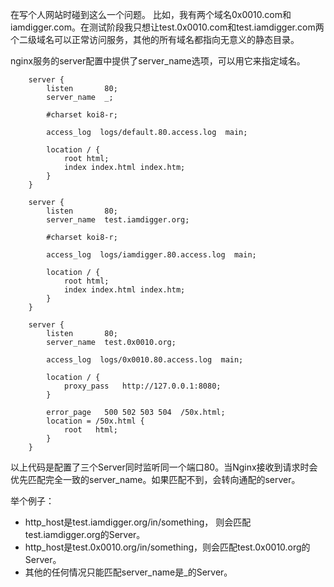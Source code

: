 在写个人网站时碰到这么一个问题。
比如，我有两个域名0x0010.com和iamdigger.com。在测试阶段我只想让test.0x0010.com和test.iamdigger.com两个二级域名可以正常访问服务，其他的所有域名都指向无意义的静态目录。

nginx服务的server配置中提供了server_name选项，可以用它来指定域名。
````shell
    server {
        listen       80;
        server_name  _;
    
        #charset koi8-r;
    
        access_log  logs/default.80.access.log  main;
    
        location / {
            root html;
            index index.html index.htm;
        }
    }

    server {
        listen       80;
        server_name  test.iamdigger.org;
    
        #charset koi8-r;
    
        access_log  logs/iamdigger.80.access.log  main;
    
        location / {
            root html;
            index index.html index.htm;
        }
    }

    server {
        listen       80;
        server_name  test.0x0010.org;
        
        access_log  logs/0x0010.80.access.log  main;

        location / {
            proxy_pass   http://127.0.0.1:8080;
        }

        error_page   500 502 503 504  /50x.html;
        location = /50x.html {
            root   html;
        }
    }
````
以上代码是配置了三个Server同时监听同一个端口80。当Nginx接收到请求时会优先匹配完全一致的server_name。如果匹配不到，会转向通配的server。

举个例子：
* http_host是test.iamdigger.org/in/something， 则会匹配test.iamdigger.org的Server。
* http_host是test.0x0010.org/in/something，则会匹配test.0x0010.org的Server。
* 其他的任何情况只能匹配server_name是_的Server。
